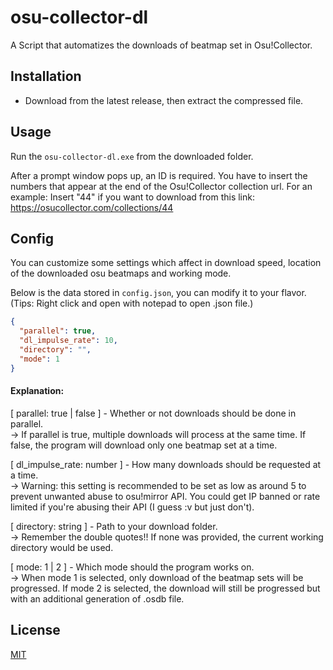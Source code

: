 # osu-collector-dl

A Script that automatizes the downloads of beatmap set in Osu!Collector.

## Installation

- Download from the latest release, then extract the compressed file.

## Usage

Run the `osu-collector-dl.exe` from the downloaded folder.

After a prompt window pops up, an ID is required. You have to insert the numbers that appear at the end of the Osu!Collector collection url.
For an example: Insert "44" if you want to download from this link: https://osucollector.com/collections/44

## Config

You can customize some settings which affect in download speed, location of the downloaded osu beatmaps and working mode.

Below is the data stored in `config.json`, you can modify it to your flavor. \
(Tips: Right click and open with notepad to open .json file.)

```json
{
  "parallel": true,
  "dl_impulse_rate": 10,
  "directory": "",
  "mode": 1
}
```

#### Explanation:

[ parallel: true | false ] - Whether or not downloads should be done in parallel. \
-> If parallel is true, multiple downloads will process at the same time. If false, the program will download only one beatmap set at a time.

[ dl_impulse_rate: number ] - How many downloads should be requested at a time. \
-> Warning: this setting is recommended to be set as low as around 5 to prevent unwanted abuse to osu!mirror API. You could get IP banned or rate limited if you're abusing their API (I guess :v but just don't).

[ directory: string ] - Path to your download folder. \
-> Remember the double quotes!! If none was provided, the current working directory would be used.

[ mode: 1 | 2 ] - Which mode should the program works on. \
-> When mode 1 is selected, only download of the beatmap sets will be progressed. If mode 2 is selected, the download will still be progressed but with an additional generation of .osdb file.

## License

[MIT](https://choosealicense.com/licenses/mit/)
